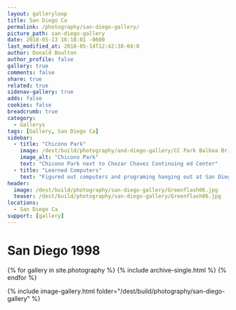 ```yaml
---
layout: galleryloop
title: San Diego Ca
permalink: /photography/san-diego-gallery/
picture_path: san-diego-gallery
date: 2018-05-13 16:18:01 -0600
last_modified_at: 2018-05-14T12:42:38-04:0
author: Donald Boulton
author_profile: false
gallery: true
comments: false
share: true
related: true
sidenav-gallery: true
adds: false
cookies: false
breadcrumb: true
category:
  - Gallerys
tags: [Gallery, San Diego Ca] 
sidebar:
  - title: "Chicono Park"
    image: /dest/build/photography/and-diego-gallery/CC Park Balboa Bridge2.jpg
    image_alt: "Chicono Park"
    text: "Chicono Park next to Chezar Chavez Continuing ed Center"
  - title: "Learned Computers"
    text: "Figured out computers and programing hanging out at San Diegos Continuing ed centers."
header:
  image: /dest/build/photography/san-diego-gallery/Greenflash06.jpg
  teaser: /dest/build/photography/san-diego-gallery/Greenflash06.jpg
locations:
  - San Diego Ca
support: [gallery]
---
```

# San Diego 1998

{% for gallery in site.photography %}
  {% include archive-single.html %}
{% endfor %}

{% include image-gallery.html folder="/dest/build/photography/san-diego-gallery" %}
